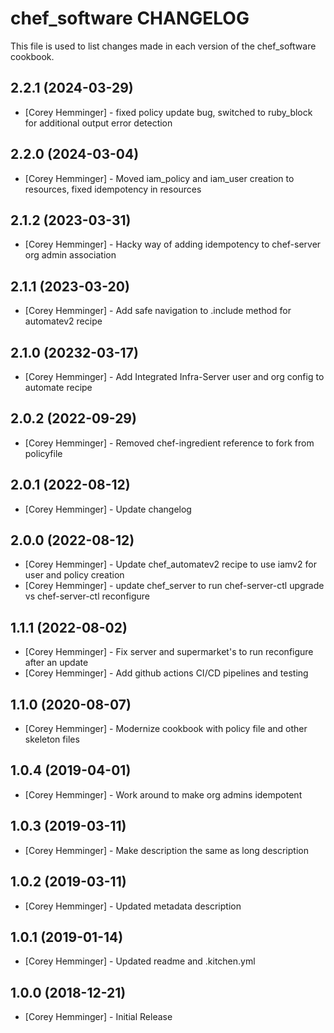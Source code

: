 # chef_software CHANGELOG

This file is used to list changes made in each version of the chef_software cookbook.

## 2.2.1 (2024-03-29)

- [Corey Hemminger] - fixed policy update bug, switched to ruby_block for additional output error detection

## 2.2.0 (2024-03-04)

- [Corey Hemminger] - Moved iam_policy and iam_user creation to resources, fixed idempotency in resources

## 2.1.2 (2023-03-31)

- [Corey Hemminger] - Hacky way of adding idempotency to chef-server org admin association

## 2.1.1 (2023-03-20)

- [Corey Hemminger] - Add safe navigation to .include method for automatev2 recipe

## 2.1.0 (20232-03-17)

- [Corey Hemminger] - Add Integrated Infra-Server user and org config to automate recipe

## 2.0.2 (2022-09-29)

- [Corey Hemminger] - Removed chef-ingredient reference to fork from policyfile

## 2.0.1 (2022-08-12)

- [Corey Hemminger] - Update changelog

## 2.0.0 (2022-08-12)

- [Corey Hemminger] - Update chef_automatev2 recipe to use iamv2 for user and policy creation
- [Corey Hemminger] - update chef_server to run chef-server-ctl upgrade vs chef-server-ctl reconfigure

## 1.1.1 (2022-08-02)

- [Corey Hemminger] - Fix server and supermarket's to run reconfigure after an update
- [Corey Hemminger] - Add github actions CI/CD pipelines and testing

## 1.1.0 (2020-08-07)

- [Corey Hemminger] - Modernize cookbook with policy file and other skeleton files

## 1.0.4 (2019-04-01)

- [Corey Hemminger] - Work around to make org admins idempotent

## 1.0.3 (2019-03-11)

- [Corey Hemminger] - Make description the same as long description

## 1.0.2 (2019-03-11)

- [Corey Hemminger] - Updated metadata description

## 1.0.1 (2019-01-14)

- [Corey Hemminger] - Updated readme and .kitchen.yml

## 1.0.0 (2018-12-21)

- [Corey Hemminger] - Initial Release
